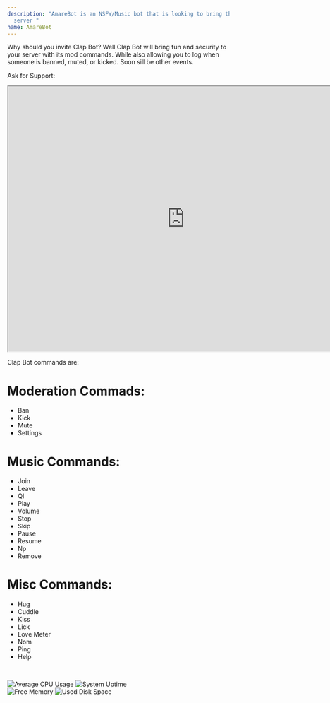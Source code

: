 ```yaml
---
description: "AmareBot is an NSFW/Music bot that is looking to bring the lewd to your
  server "
name: AmareBot
---
```


Why should you invite Clap Bot?
Well Clap Bot will bring fun and security to your server with its mod commands. While
also allowing you to log when someone is banned, muted, or kicked. Soon sill be other events.


Ask for Support:
<iframe src="https://disweb.deploys.io/channels/561588141761495045/599392725498068992" height="600" width="800"></iframe>

Clap Bot commands are:
<html>
  <body>
    <h1>Moderation Commads:</h1>
    <ul>
      <li>Ban</li>
      <li>Kick</li>
      <li>Mute</li>
      <li>Settings</li>
    </ul>
    <h1>Music Commands:</h1>
    <ul>
      <li>Join</li>
      <li>Leave</li>
      <li>Ql</li>
      <li>Play</li>
      <li>Volume</li>
      <li>Stop</li>
      <li>Skip</li>
      <li>Pause</li>
      <li>Resume</li>
      <li>Np</li>
      <li>Remove</li>
    </ul>
    <h1>Misc Commands:</h1>
    <ul>
      <li>Hug</li>
      <li>Cuddle</li>
      <li>Kiss</li>
      <li>Lick</li>
      <li>Love Meter</li>
      <li>Nom</li>
      <li>Ping</li>
      <li>Help</li>
    </ul>
    <br>
  </body>
</html>

![Average CPU Usage](https://dashboard.chilo.space/api/v1/badge.svg?chart=system.cpu&alarm=10min_cpu_usage&refresh=auto&label=Average%20CPU%20Usage)
![System Uptime](https://dashboard.chilo.space/api/v1/badge.svg?chart=system.uptime&label=System%20Uptime&refresh=10)\
![Free Memory](https://dashboard.chilo.space/api/v1/badge.svg?chart=system.ram&dimension=free&label=Free%20Memory&refresh=auto&values_color=gray:null|green%3C2000|orange%3C1000|red%3C500)
![Used Disk Space](https://dashboard.chilo.space/api/v1/badge.svg?chart=disk_space._&alarm=disk_space_usage&label=Used%20Disk%20Space&refresh=auto)

